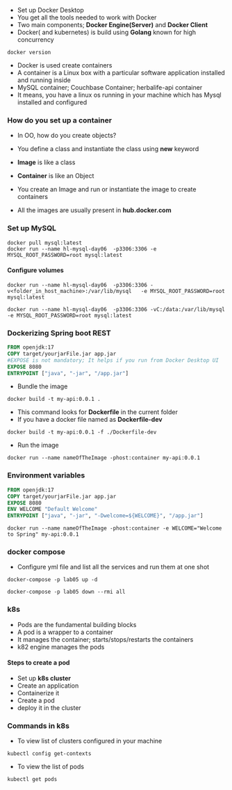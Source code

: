 * Set up Docker Desktop
* You get all the tools needed to work with Docker
* Two main components; **Docker Engine(Server)** and **Docker Client**
* Docker( and kubernetes) is build using **Golang** known for high concurrency

```
docker version
```

* Docker is used create containers
* A container is a Linux box with a particular software application installed and running inside
* MySQL container; Couchbase Container; herbalife-api container
* It means, you have a linux os running in your machine which has Mysql installed and configured

### How do you set up a container

* In OO, how do you create objects?
* You define a class and instantiate the class using **new** keyword

* **Image** is like a class
* **Container** is like an Object
* You create an Image and run or instantiate the image to create containers
* All the images are usually present in **hub.docker.com**

### Set up MySQL

```
docker pull mysql:latest
docker run --name hl-mysql-day06  -p3306:3306 -e MYSQL_ROOT_PASSWORD=root mysql:latest
```

#### Configure volumes

```
docker run --name hl-mysql-day06  -p3306:3306 -v<folder_in_host_machine>:/var/lib/mysql   -e MYSQL_ROOT_PASSWORD=root mysql:latest
```

```
docker run --name hl-mysql-day06  -p3306:3306 -vC:/data:/var/lib/mysql   -e MYSQL_ROOT_PASSWORD=root mysql:latest
```


### Dockerizing Spring boot REST

``` Dockerfile
FROM openjdk:17
COPY target/yourjarFile.jar app.jar
#EXPOSE is not mandatory; It helps if you run from Docker Desktop UI
EXPOSE 8080
ENTRYPOINT ["java", "-jar", "/app.jar"]
```

* Bundle the image

```
docker build -t my-api:0.0.1 .
```

* This command looks for **Dockerfile** in the current folder
* If you have a docker file named as **Dockerfile-dev**

```
docker build -t my-api:0.0.1 -f ./Dockerfile-dev
```

* Run the image

```
docker run --name nameOfTheImage -phost:container my-api:0.0.1
```


### Environment variables

``` Dockerfile
FROM openjdk:17
COPY target/yourjarFile.jar app.jar
EXPOSE 8080
ENV WELCOME "Default Welcome"
ENTRYPOINT ["java", "-jar", "-Dwelcome=${WELCOME}", "/app.jar"]
```

```
docker run --name nameOfTheImage -phost:container -e WELCOME="Welcome to Spring" my-api:0.0.1
```

### docker compose

* Configure yml file and list all the services and run them at one shot

```
docker-compose -p lab05 up -d
```

```
docker-compose -p lab05 down --rmi all
```

### k8s

* Pods are the fundamental building blocks
* A pod is a wrapper to a container
* It manages the container; starts/stops/restarts the containers
* k82 engine manages the pods

#### Steps to create a pod

* Set up **k8s cluster**
* Create an application
* Containerize it
* Create a pod
* deploy it in the cluster

### Commands in k8s

* To view list of clusters configured in your machine

```
kubectl config get-contexts
```

* To view the list of pods

```
kubectl get pods
```























